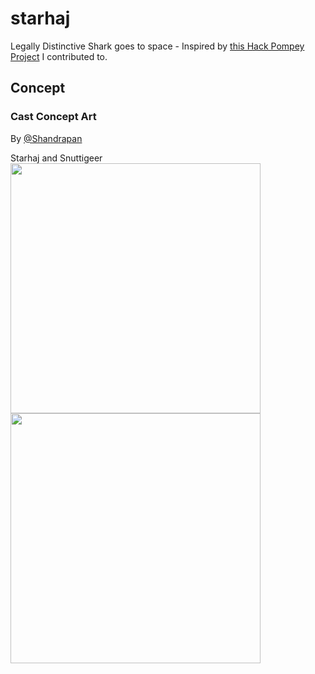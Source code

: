 # starhaj
Legally Distinctive Shark goes to space - Inspired by [this Hack Pompey Project](https://github.com/GeekyAubergine/blahbarian) I contributed to.

## Concept

### Cast Concept Art
By [@Shandrapan](https://twitter.com/shandrapan)
<p float="left">
Starhaj and Snuttigeer
<img src="https://user-images.githubusercontent.com/56833452/230422247-8e421280-0abf-479a-b1e5-b43ede860b66.png" width="400"/>
<img src="https://user-images.githubusercontent.com/56833452/230422256-c24f33ee-80b0-4096-acea-90086cad1ffd.png" width="400"/>
</p>

